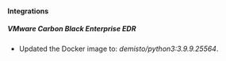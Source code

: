 #### Integrations
##### VMware Carbon Black Enterprise EDR
- Updated the Docker image to: *demisto/python3:3.9.9.25564*.
